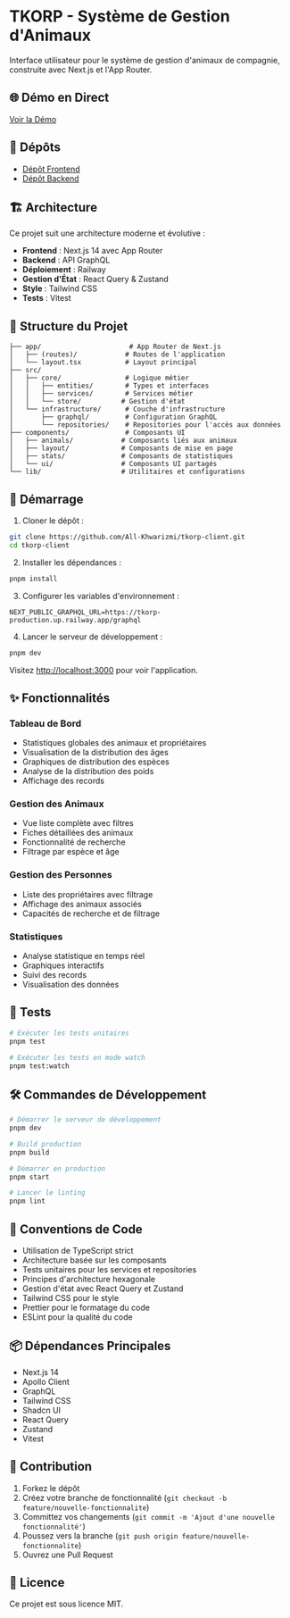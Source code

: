 # TKORP - Système de Gestion d'Animaux

Interface utilisateur pour le système de gestion d'animaux de compagnie, construite avec Next.js et l'App Router.

## 🌐 Démo en Direct

[Voir la Démo](https://tkorp-production.up.railway.app/)

## 🔗 Dépôts

- [Dépôt Frontend](https://github.com/All-Khwarizmi/tkorp-client)
- [Dépôt Backend](https://github.com/All-Khwarizmi/tkorp)

## 🏗️ Architecture

Ce projet suit une architecture moderne et évolutive :

- **Frontend** : Next.js 14 avec App Router
- **Backend** : API GraphQL
- **Déploiement** : Railway
- **Gestion d'État** : React Query & Zustand
- **Style** : Tailwind CSS
- **Tests** : Vitest

## 📁 Structure du Projet

```
├── app/                      # App Router de Next.js
│   ├── (routes)/            # Routes de l'application
│   └── layout.tsx           # Layout principal
├── src/
│   ├── core/                # Logique métier
│   │   ├── entities/        # Types et interfaces
│   │   ├── services/        # Services métier
│   │   └── store/          # Gestion d'état
│   └── infrastructure/      # Couche d'infrastructure
│       ├── graphql/         # Configuration GraphQL
│       └── repositories/    # Repositories pour l'accès aux données
├── components/              # Composants UI
│   ├── animals/            # Composants liés aux animaux
│   ├── layout/             # Composants de mise en page
│   ├── stats/              # Composants de statistiques
│   └── ui/                 # Composants UI partagés
└── lib/                    # Utilitaires et configurations
```

## 🚀 Démarrage

1. Cloner le dépôt :

```bash
git clone https://github.com/All-Khwarizmi/tkorp-client.git
cd tkorp-client
```

2. Installer les dépendances :

```bash
pnpm install
```

3. Configurer les variables d'environnement :

```env
NEXT_PUBLIC_GRAPHQL_URL=https://tkorp-production.up.railway.app/graphql
```

4. Lancer le serveur de développement :

```bash
pnpm dev
```

Visitez [http://localhost:3000](http://localhost:3000) pour voir l'application.

## ✨ Fonctionnalités

### Tableau de Bord

- Statistiques globales des animaux et propriétaires
- Visualisation de la distribution des âges
- Graphiques de distribution des espèces
- Analyse de la distribution des poids
- Affichage des records

### Gestion des Animaux

- Vue liste complète avec filtres
- Fiches détaillées des animaux
- Fonctionnalité de recherche
- Filtrage par espèce et âge

### Gestion des Personnes

- Liste des propriétaires avec filtrage
- Affichage des animaux associés
- Capacités de recherche et de filtrage

### Statistiques

- Analyse statistique en temps réel
- Graphiques interactifs
- Suivi des records
- Visualisation des données

## 🧪 Tests

```bash
# Exécuter les tests unitaires
pnpm test

# Exécuter les tests en mode watch
pnpm test:watch
```

## 🛠️ Commandes de Développement

```bash
# Démarrer le serveur de développement
pnpm dev

# Build production
pnpm build

# Démarrer en production
pnpm start

# Lancer le linting
pnpm lint
```

## 🧬 Conventions de Code

- Utilisation de TypeScript strict
- Architecture basée sur les composants
- Tests unitaires pour les services et repositories
- Principes d'architecture hexagonale
- Gestion d'état avec React Query et Zustand
- Tailwind CSS pour le style
- Prettier pour le formatage du code
- ESLint pour la qualité du code

## 📦 Dépendances Principales

- Next.js 14
- Apollo Client
- GraphQL
- Tailwind CSS
- Shadcn UI
- React Query
- Zustand
- Vitest

## 🤝 Contribution

1. Forkez le dépôt
2. Créez votre branche de fonctionnalité (`git checkout -b feature/nouvelle-fonctionnalite`)
3. Committez vos changements (`git commit -m 'Ajout d'une nouvelle fonctionnalité'`)
4. Poussez vers la branche (`git push origin feature/nouvelle-fonctionnalite`)
5. Ouvrez une Pull Request

## 📄 Licence

Ce projet est sous licence MIT.
